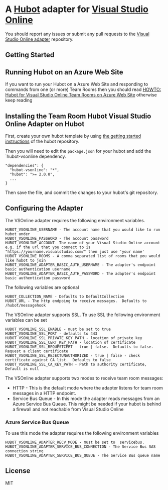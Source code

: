 # A [Hubot](https://github.com/github/hubot) adapter for [Visual Studio Online](https://www.visualstudioonline.com)


You should report any issues or submit any pull requests to the
[Visual Studio Online adapter](https://github.com/scrumdod/hubot-VSOnline) repository.

## Getting Started

## Running Hubot on an Azure Web Site

If you want to run your Hubot on a Azure Web Site and responding to commands from one (or more) Team Rooms then you should read [HOWTO: Hubot for Visual Studio Online Team Rooms on Azure Web Site](docs/HOWTO-HubotForVisualStudioOnlineTeamRoomsOnAzureWebSite.md) otherwise keep reading

## Installing the Team Room Hubot Visual Studio Online Adapter on Hubot

First, create your own hubot template by using [the getting started instructions](https://github.com/github/hubot/blob/master/docs/README.md) of the hubot repository.

Then you will need to edit the `package.json` for your hubot and add the
`hubot-vsonline dependency.

    "dependencies": {
      "hubot-vsonline": "*",
      "hubot": ">= 2.0.0",
      ...
    }

Then save the file, and commit the changes to your hubot's git repository.

## Configuring the Adapter

The VSOnline adapter requires the following environment variables.

	HUBOT_VSONLINE_USERNAME - The account name that you would like to run hubot under
	HUBOT_VSONLINE_PASSWORD - The account password
	HUBOT_VSONLINE_ACCOUNT- The name of your Visual Studio Online account e.g. if the url that you connect to is "https://yourname.visualstudio.com/" then just use 'your name'
	HUBOT_VSONLINE_ROOMS - A comma separated list of rooms that you would like hubot to join
    HUBOT_VSONLINE_ADAPTER_BASIC_AUTH_USERNAME - The adapter's endpoint basic authentication username
    HUBOT_VSONLINE_ADAPTER_BASIC_AUTH_PASSWORD - The adapter's endpoint basic authentication password

The following variables are optional

    HUBOT_COLLECTION_NAME - Defaults to DefaultCollection
    HUBOT_URL - The http endpoing to receive messages.  Defaults to /hubot/messagehook



The VSOnline adapter supports SSL.  To use SSL the following environment variables can be set

    HUBOT_VSONLINE_SSL_ENABLE - must be set to true
    HUBOT_VSONLINE_SSL_PORT - defaults to 443
    HUBOT_VSONLINE_SSL_PRIVATE_KEY_PATH - location of private key
    HUBOT_VSONLINE_SSL_CERT_KEY_PATH - location of certificate
    HUBOT_VSONLINE_SSL_REQUESTCERT - true | false.  Defaults to false.  Request a client certificate
    HUBOT_VSONLINE_SSL_REJECTUNAUTHORIZED - true | false - check certificate against CA list.  Defaults to false
    HUBOT_VSONLINE_SSL_CA_KEY_PATH - Path to authority certificate, Default is null

The VSOnline adapter supports two modes to receive team room messages:

* HTTP - This is the default mode where the adapter listens for team room messages in a HTTP endpoint.
* Service Bus Queue - In this mode the adapter reads messages from an Azure Service Bus Queue. This might be needed if your hubot is behind a firewall and not reachable from Visual Studio Online


### Azure Service Bus Queue

To use this mode the adapter requires the following environment variables

    HUBOT_VSONLINE_ADAPTER_RECV_MODE - must be set to  servicebus.
    HUBOT_VSONLINE_ADAPTER_SERVICE_BUS_CONNECTION - The Service Bus SAS connection string
    HUBOT_VSONLINE_ADAPTER_SERVICE_BUS_QUEUE - The Service Bus queue name


## License

MIT